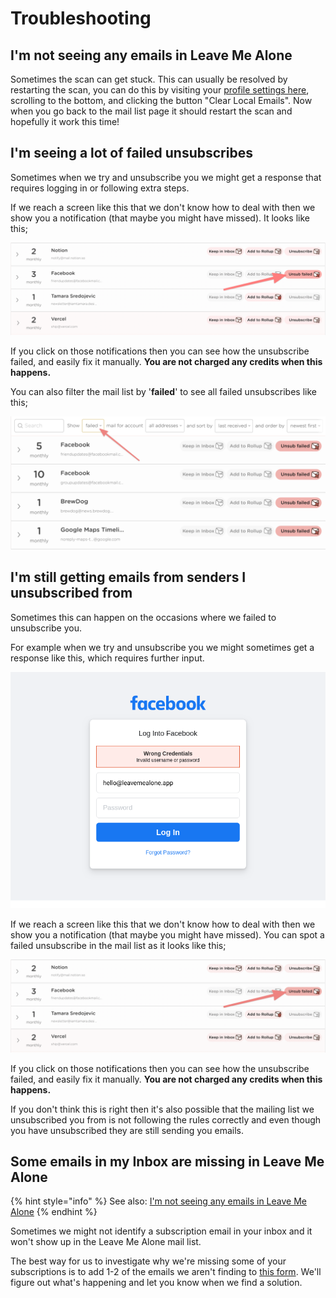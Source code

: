 # Troubleshooting

## I'm not seeing any emails in Leave Me Alone

Sometimes the scan can get stuck. This can usually be resolved by restarting the scan, you can do this by visiting your [profile settings here](https://leavemealone.app/app/profile), scrolling to the bottom, and clicking the button "Clear Local Emails". Now when you go back to the mail list page it should restart the scan and hopefully it work this time!

## I'm seeing a lot of failed unsubscribes

Sometimes when we try and unsubscribe you we might get a response that requires logging in or following extra steps.

If we reach a screen like this that we don't know how to deal with then we show you a notification \(that maybe you might have missed\). It looks like this;

![Click the &apos;Unsub failed&apos; button to see more details](../.gitbook/assets/image%20%2841%29.png)

If you click on those notifications then you can see how the unsubscribe failed, and easily fix it manually. **You are not charged any credits when this happens.**  
  
You can also filter the mail list by '**failed**' to see all failed unsubscribes like this;

![Use the &quot;failed&quot; filter to see all failed unsubscribes](../.gitbook/assets/filter-failed-unsubs.png)

## I'm still getting emails from senders I unsubscribed from

Sometimes this can happen on the occasions where we failed to unsubscribe you.

For example when we try and unsubscribe you we might sometimes get a response like this, which requires further input.

![Unsubscribe form that requires additional manual input](../.gitbook/assets/manual-unsub-steps2.png)

If we reach a screen like this that we don't know how to deal with then we show you a notification \(that maybe you might have missed\). You can spot a failed unsubscribe in the mail list as it looks like this;

![Click the &apos;Unsub failed&apos; button to see more details](../.gitbook/assets/failed-unsub.png)

If you click on those notifications then you can see how the unsubscribe failed, and easily fix it manually. **You are not charged any credits when this happens.**

If you don't think this is right then it's also possible that the mailing list we unsubscribed you from is not following the rules correctly and even though you have unsubscribed they are still sending you emails.

## Some emails in my Inbox are missing in Leave Me Alone

{% hint style="info" %}
See also: [I'm not seeing any emails in Leave Me Alone](troubleshooting.md#im-not-seeing-any-emails-in-leave-me-alone)
{% endhint %}

Sometimes we might not identify a subscription email in your inbox and it won't show up in the Leave Me Alone mail list.

The best way for us to investigate why we're missing some of your subscriptions is to add 1-2 of the emails we aren't finding to [this form](https://airtable.com/shr6CwAxYzpcSURM4). We'll figure out what's happening and let you know when we find a solution.  


